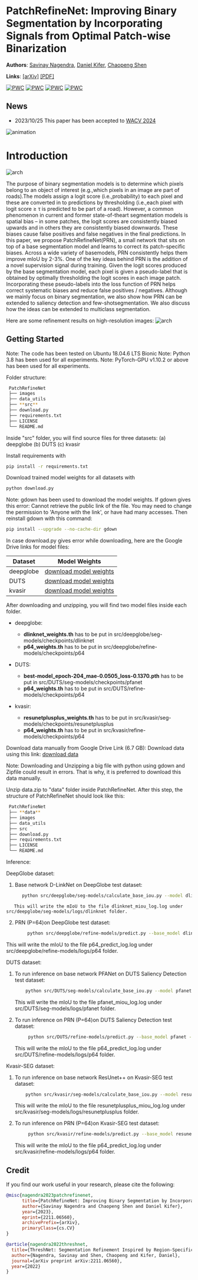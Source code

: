 # PatchRefineNet: Improving Binary Segmentation by Incorporating Signals from Optimal Patch-wise Binarization
**Authors**: [Savinay Nagendra](https://github.com/savinay95n), [Daniel Kifer](https://github.com/dkifer), [Chaopeng Shen](https://github.com/chaopengshen)

**Links**: [[arXiv]](https://arxiv.org/abs/2211.06560) [[PDF]](https://arxiv.org/pdf/2211.06560.pdf)

[![PWC](https://img.shields.io/endpoint.svg?url=https://paperswithcode.com/badge/threshnet-segmentation-refinement-inspired-by/road-segementation-on-deepglobe)](https://paperswithcode.com/sota/road-segementation-on-deepglobe?p=threshnet-segmentation-refinement-inspired-by)
[![PWC](https://img.shields.io/endpoint.svg?url=https://paperswithcode.com/badge/threshnet-segmentation-refinement-inspired-by/saliency-detection-on-duts-test)](https://paperswithcode.com/sota/saliency-detection-on-duts-test?p=threshnet-segmentation-refinement-inspired-by)
[![PWC](https://img.shields.io/endpoint.svg?url=https://paperswithcode.com/badge/threshnet-segmentation-refinement-inspired-by/few-shot-semantic-segmentation-on-fss-1000-5)](https://paperswithcode.com/sota/few-shot-semantic-segmentation-on-fss-1000-5?p=threshnet-segmentation-refinement-inspired-by)
[![PWC](https://img.shields.io/endpoint.svg?url=https://paperswithcode.com/badge/threshnet-segmentation-refinement-inspired-by/polyp-segmentation-on-kvasir-seg)](https://paperswithcode.com/sota/polyp-segmentation-on-kvasir-seg?p=threshnet-segmentation-refinement-inspired-by)

## News

- 2023/10/25 This paper has been accepted to [WACV 2024](https://wacv2024.thecvf.com/)

![animation](images/animation.gif)

# Introduction
![arch](images/architecture.png)

The purpose of binary segmentation models is to determine which pixels belong to an object of interest (e.g.,which pixels in an image are part of roads).The models assign a logit score (i.e.,probability) to each pixel and these are converted in to predictions by thresholding (i.e.,each pixel with logit score ≥ τ is predicted to be part of a road). However, a common phenomenon in current and former state-of-theart segmentation models is spatial bias – in some patches, the logit scores are consistently biased upwards and in others they are consistently biased downwards. These biases cause false positives and false negatives in the final predictions. In this paper, we propose PatchRefineNet(PRN), a small network that sits on top of a base segmentation model and learns to correct its patch-specific biases. Across a wide variety of basemodels, PRN consistently helps them improve mIoU by 2-3%. One of the key ideas behind PRN is the addition of a novel supervision signal during training. Given the logit scores produced by the base segmentation model, each pixel is given a pseudo-label that is obtained by optimally thresholding the logit scores in each image patch. Incorporating these pseudo-labels into the loss function of PRN helps correct systematic biases and reduce false positives / negatives. Although we mainly focus on binary segmentation, we also show how PRN can be extended to saliency detection and few-shotsegmentation. We also discuss how the ideas can be extended to multiclass segmentation.

Here are some refinement results on high-resolution images:
![arch](images/result.png)

## Getting Started
Note: The code has been tested on Ubuntu 18.04.6 LTS Bionic 
Note: Python 3.8 has been used for all experiments.
Note: PyTorch-GPU v1.10.2 or above has been used for all experiments.

Folder structure:

```bash
 PatchRefineNet
 ├── images
 ├── data_utils                   
 ├── **src**                    
 ├── download.py                     
 ├── requirements.txt                    
 ├── LICENSE
 └── README.md
```
    
Inside "src" folder, you will find source files for three datasets:
(a) deepglobe (b) DUTS (c) kvasir

Install requirements with
```bash
pip install -r requirements.txt
```

Download trained model weights for all datasets with
```bash
python download.py
```
Note: gdown has been used to download the model weights. 
If gdown gives this error:  Cannot retrieve the public link of the file. You may need to change the permission to 'Anyone with the link', or have had many accesses. Then reinstall gdown with this command:

```bash
pip install --upgrade --no-cache-dir gdown
```

In case download.py gives error while downloading, here are the Google Drive links for model files:

| Dataset | Model Weights |
| --- | --- |
| deepglobe | [download model weights](https://drive.google.com/file/d/1taCeROWb_bYMvfcCDtC2ftv_QfsWqmou/view?usp=sharing) |
| DUTS | [download model weights](https://drive.google.com/file/d/1Viu_mTI3aCvOKDLw8RRnMYFWvLZeBXqO/view?usp=sharing) |
| kvasir | [download model weights](https://drive.google.com/file/d/1Gj8Y43w5to-CdukJ0NlPzhrcUgvTNEa1/view?usp=share_link) |

After downloading and unzipping, you will find two model files inside each folder.
- deepglobe: 
     - **dlinknet_weights.th** has to be put in src/deepglobe/seg-models/checkpoints/dlinknet
     - **p64_weights.th** has to be put in src/deepglobe/refine-models/checkpoints/p64
       
- DUTS: 
     - **best-model_epoch-204_mae-0.0505_loss-0.1370.pth** has to be put in src/DUTS/seg-models/checkpoints/pfanet
     - **p64_weights.th** has to be put in src/DUTS/refine-models/checkpoints/p64

- kvasir: 
     - **resunetplusplus_weights.th** has to be put in src/kvasir/seg-models/checkpoints/resunetplusplus
     - **p64_weights.th** has to be put in src/kvasir/refine-models/checkpoints/p64
 
Download data manually from Google Drive Link (6.7 GB):
Download data using this link: [download data](https://drive.google.com/file/d/1s3ygbL-sd_WkSn-SB2IY-hFeWXuQqVeD/view?usp=sharing)

Note: Downloading and Unzipping a big file with python using gdown and Zipfile could result in errors. That is why, it is preferred to download this data manually.

Unzip data.zip to "data" folder inside PatchRefineNet. After this step, the structure of PatchRefineNet should look like this:

```bash
 PatchRefineNet
 ├── **data**
 ├── images
 ├── data_utils                   
 ├── src                    
 ├── download.py                     
 ├── requirements.txt                    
 ├── LICENSE
 └── README.md
```

Inference:

DeepGlobe dataset:
1. Base network D-LinkNet on DeepGlobe test dataset:
 ```bash
       python src/deepglobe/seg-models/calculate_base_iou.py --model dlinknet
   ```
       This will write the mIoU to the file dlinknet_miou_log.log under src/deepglobe/seg-models/logs/dlinknet folder.
2. PRN (P=64)on DeepGlobe test dataset:
```bash
        python src/deepglobe/refine-models/predict.py --base_model dlinknet --aux_model p64 --checkpoint True
```
This will write the mIoU to the file p64_predict_log.log under src/deepglobe/refine-models/logs/p64 folder.

DUTS dataset:
1. To run inference on base network PFANet on DUTS Saliency Detection test dataset:
   ```bash
       python src/DUTS/seg-models/calculate_base_iou.py --model pfanet
   ```
   This will write the mIoU to the file pfanet_miou_log.log under src/DUTS/seg-models/logs/pfanet folder.
   
3. To run inference on PRN (P=64)on DUTS Saliency Detection test dataset:
   ```bash
        python src/DUTS/refine-models/predict.py --base_model pfanet --aux_model p64 --checkpoint True
   ```
   This will write the mIoU to the file p64_predict_log.log under src/DUTS/refine-models/logs/p64 folder.
   
Kvasir-SEG dataset:
1. To run inference on base network ResUnet++ on Kvasir-SEG test dataset:
   ```bash
       python src/kvasir/seg-models/calculate_base_iou.py --model resunetplusplus
   ```
   This will write the mIoU to the file resunetplusplus_miou_log.log under src/kvasir/seg-models/logs/resunetplusplus folder.
   
3. To run inference on PRN (P=64)on Kvasir-SEG test dataset:
   ```bash
        python src/kvasir/refine-models/predict.py --base_model resunetplusplus --aux_model p64 --checkpoint True
   ```
   This will write the mIoU to the file p64_predict_log.log under src/kvasir/refine-models/logs/p64 folder.

## Credit
If you find our work useful in your research, please cite the following:

```bibtex
@misc{nagendra2023patchrefinenet,
      title={PatchRefineNet: Improving Binary Segmentation by Incorporating Signals from Optimal Patch-wise Binarization}, 
      author={Savinay Nagendra and Chaopeng Shen and Daniel Kifer},
      year={2023},
      eprint={2211.06560},
      archivePrefix={arXiv},
      primaryClass={cs.CV}
}

@article{nagendra2022threshnet,
  title={ThreshNet: Segmentation Refinement Inspired by Region-Specific Thresholding},
  author={Nagendra, Savinay and Shen, Chaopeng and Kifer, Daniel},
  journal={arXiv preprint arXiv:2211.06560},
  year={2022}
}
```
